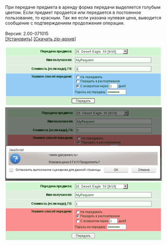 При передаче предмета в аренду форма передачи выделяется голубым цветом. Если предмет продается или передается в постоянное пользование, то красным. Так же если указана нулевая цена, выводится сообщение с подтверждением продолжения операции.
<br>
<br>
Версия: 2.00-071015
<br>
[[Установить]](https://raw.githubusercontent.com/MyRequiem/comfortablePlayingInGW/master/separatedScripts/RentAndSale/rentAndSale.user.js) [[Скачать zip-архив]](https://raw.githubusercontent.com/MyRequiem/comfortablePlayingInGW/master/separatedScripts/RentAndSale/rentAndSale.user.js.zip)
<br>
<br>
![RentAndSale](https://raw.githubusercontent.com/MyRequiem/comfortablePlayingInGW/master/imgs/RentAndSale/screen1.png)
<br>
![RentAndSale](https://raw.githubusercontent.com/MyRequiem/comfortablePlayingInGW/master/imgs/RentAndSale/screen3.png)
<br>
![RentAndSale](https://raw.githubusercontent.com/MyRequiem/comfortablePlayingInGW/master/imgs/RentAndSale/screen2.png)
<br>

